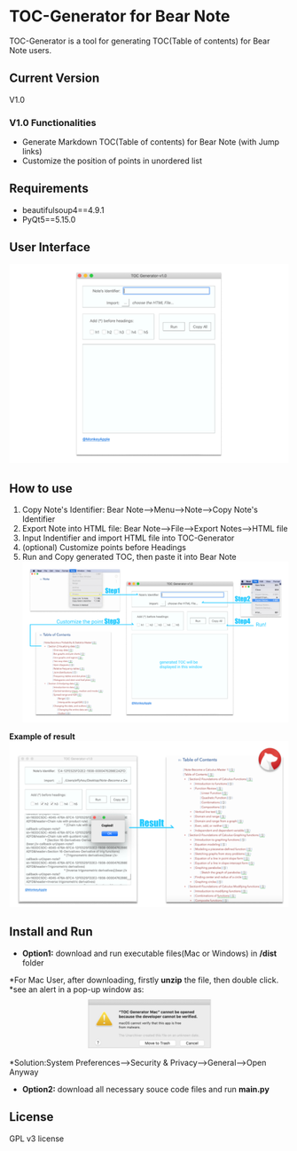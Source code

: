 # TOC-Generator for Bear Note
TOC-Generator is a tool for generating TOC(Table of contents) for Bear Note users.

## Current Version
V1.0

### V1.0 Functionalities
* Generate Markdown TOC(Table of contents) for Bear Note (with Jump links)
* Customize the position of points in unordered list 
  
## Requirements
* beautifulsoup4==4.9.1
* PyQt5==5.15.0

## User Interface
![Screenshot](/images/Image08.png)

## How to use
1. Copy Note's Identifier: Bear Note-->Menu-->Note-->Copy Note's Identifier
2. Export Note into HTML file: Bear Note-->File-->Export Notes-->HTML file
3. Input Indentifier and import HTML file into TOC-Generator
4. (optional) Customize points before Headings
5. Run and Copy generated TOC, then paste it into Bear Note
![Screenshot](/images/Image04.png)

**Example of result**
![Screenshot](/images/Image03.png)

## Install and Run
* **Option1:** download and run executable files(Mac or Windows) in **/dist** folder

*For Mac User, after downloading, firstly **unzip** the file, then double click.
*see an alert in a pop-up window as:
![Screenshot](/images/Image09.png)
*Solution:System Preferences-->Security & Privacy-->General-->Open Anyway

* **Option2:** download all necessary souce code files and run **main.py** 


## License
GPL v3 license
